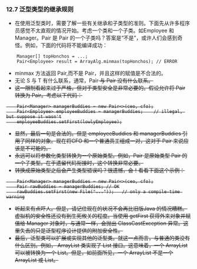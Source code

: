 ### 12.7 泛型类型的继承规则
- 在使用泛型类时，需要了解一些有关继承和子类型的准则。下面先从许多程序员感觉不太直观的情况开始。考虑一个类和一个子类。如Employee 和 Manager。Pair<Manager> 是 Pair<Employee> 的一个子类吗？答案是“不是”，或许人们会感到奇怪。例如，下面的代码将不能编译成功：
```
	Manager[] topHonchos = ...;
	Pair<Employee> result = ArrayAlg.minmax(topHonchos); // ERROR
```
- minmax 方法返回 Pair<Manager>,而不是 Pair<Employee>，并且这样的赋值是不合法的。
- 无论 S 与 T 有什么联系，通常，Pair<S> 与 Pair<T> 没有什么联系。
- 这一限制看起来过于严格，但对于类型安全是非常必要的。假设允许将 Pair<Manager> 转换为 Pair<Employee>。考虑以下代码：
```
	Pair<Manager> managerBuddies = new Pair<>(ceo, cfo);
	Pair<Employee> employeeBuddies = managerBuddies;	// illegal, but suppose it wasn't
	employeeBuddies.setFirst(lowlyEmployee);
```
- 显然，最后一句是合法的。但是 employeeBuddies 和 managerBuddies 引用了同样的对象。现在将CFO 和一个普通员工组成一对，这对于 Pair<Manager> 来说应该是不可能的。
- 永远可以将参数化类型转换为一个原始类型。例如，Pair<Employee> 是原始类型 Pair 的一个子类型。在于遗留代码衔接时，这个转换非常必要。
- 转换成原始类型之后会产生类型错误吗？很遗憾，会！看看下面这个示例：
```
	Pair<Manager> managerBuddies = new Pair<>(ceo, cfo);
	Pair rawBuddies = managerBuddies; // OK
	rawBuddies.setFirst(new File("..."));	// only a compile-time warning
```
- 听起来有点吓人。但是，请记住现在的状况不会再比旧版Java 的情况糟糕。虚拟机的安全性还没有到生死攸关的程度。当使用 getFirst 获得外来对象并赋值给 Manager 对象时，与通常一样，会抛出 ClassCastException 异常。这里失去的只是泛型程序设计提供的附加安全性。
- 最后，泛型类可以扩展或实现其他的泛型类。就这一点而言，与普通的类没有什么区别。例如， ArrayList<T> 类实现了 List<T> 接口。这意味着，一个 ArrayList<Manager> 可以被转换为一个 List<Manager>。但是，如前面所见，一个 ArrayList<Manager> 不是一个 ArrayList<Employee> 或 List<Employee>。

